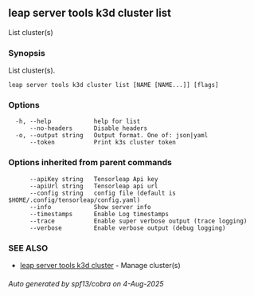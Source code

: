 ## leap server tools k3d cluster list

List cluster(s)

### Synopsis

List cluster(s).

```
leap server tools k3d cluster list [NAME [NAME...]] [flags]
```

### Options

```
  -h, --help            help for list
      --no-headers      Disable headers
  -o, --output string   Output format. One of: json|yaml
      --token           Print k3s cluster token
```

### Options inherited from parent commands

```
      --apiKey string   Tensorleap Api key
      --apiUrl string   Tensorleap api url
      --config string   config file (default is $HOME/.config/tensorleap/config.yaml)
      --info            Show server info
      --timestamps      Enable Log timestamps
      --trace           Enable super verbose output (trace logging)
      --verbose         Enable verbose output (debug logging)
```

### SEE ALSO

* [leap server tools k3d cluster](leap_server_tools_k3d_cluster.md)	 - Manage cluster(s)

###### Auto generated by spf13/cobra on 4-Aug-2025
